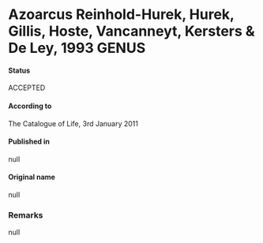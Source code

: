 # Azoarcus Reinhold-Hurek, Hurek, Gillis, Hoste, Vancanneyt, Kersters & De Ley, 1993 GENUS

#### Status
ACCEPTED

#### According to
The Catalogue of Life, 3rd January 2011

#### Published in
null

#### Original name
null

### Remarks
null